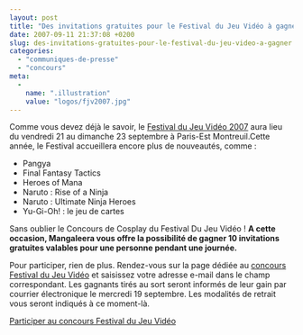 ```yaml
---
layout: post
title: "Des invitations gratuites pour le Festival du Jeu Vidéo à gagner !"
date: 2007-09-11 21:37:08 +0200
slug: des-invitations-gratuites-pour-le-festival-du-jeu-video-a-gagner
categories:
  - "communiques-de-presse"
  - "concours"
meta:
  -
    name: ".illustration"
    value: "logos/fjv2007.jpg"
---
```


Comme vous devez déjà le savoir, le [Festival du Jeu Vidéo 2007](http://www.fjv.fr) aura lieu du vendredi 21 au dimanche 23 septembre à Paris-Est Montreuil.Cette année, le Festival accueillera encore plus de nouveautés, comme :

- Pangya
- Final Fantasy Tactics
- Heroes of Mana
- Naruto : Rise of a Ninja
- Naruto : Ultimate Ninja Heroes
- Yu-Gi-Oh! : le jeu de cartes
 
 Sans oublier le Concours de Cosplay du Festival Du Jeu Vidéo ! **A cette occasion, Mangaleera vous offre la possibilité de gagner 10 invitations gratuites valables pour une personne pendant une journée.**

Pour participer, rien de plus. Rendez-vous sur la page dédiée au [concours Festival du Jeu Vidéo](http://www.mangaleera.com/concours-fjv.php) et saisissez votre adresse e-mail dans le champ correspondant. Les gagnants tirés au sort seront informés de leur gain par courrier électronique le mercredi 19 septembre. Les modalités de retrait vous seront indiqués à ce moment-là.

[Participer au concours Festival du Jeu Vidéo](http://www.mangaleera.com/concours-fjv.php)